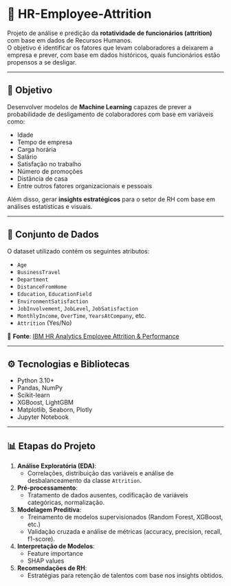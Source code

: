 # 👥 HR-Employee-Attrition

Projeto de análise e predição da **rotatividade de funcionários (attrition)** com base em dados de Recursos Humanos.  
O objetivo é identificar os fatores que levam colaboradores a deixarem a empresa e prever, com base em dados históricos, quais funcionários estão propensos a se desligar.

---

## 🎯 Objetivo

Desenvolver modelos de **Machine Learning** capazes de prever a probabilidade de desligamento de colaboradores com base em variáveis como:

- Idade
- Tempo de empresa
- Carga horária
- Salário
- Satisfação no trabalho
- Número de promoções
- Distância de casa
- Entre outros fatores organizacionais e pessoais

Além disso, gerar **insights estratégicos** para o setor de RH com base em análises estatísticas e visuais.

---

## 💾 Conjunto de Dados

O dataset utilizado contém os seguintes atributos:

- `Age`
- `BusinessTravel`
- `Department`
- `DistanceFromHome`
- `Education`, `EducationField`
- `EnvironmentSatisfaction`
- `JobInvolvement`, `JobLevel`, `JobSatisfaction`
- `MonthlyIncome`, `OverTime`, `YearsAtCompany`, etc.
- `Attrition` (Yes/No)

📌 **Fonte**: [IBM HR Analytics Employee Attrition & Performance](https://www.kaggle.com/datasets/pavansubhasht/ibm-hr-analytics-attrition-dataset)

---

## ⚙️ Tecnologias e Bibliotecas

- Python 3.10+
- Pandas, NumPy
- Scikit-learn
- XGBoost, LightGBM
- Matplotlib, Seaborn, Plotly
- Jupyter Notebook

---

## 📊 Etapas do Projeto

1. **Análise Exploratória (EDA)**:
   - Correlações, distribuição das variáveis e análise de desbalanceamento da classe `Attrition`.
2. **Pré-processamento**:
   - Tratamento de dados ausentes, codificação de variáveis categóricas, normalização.
3. **Modelagem Preditiva**:
   - Treinamento de modelos supervisionados (Random Forest, XGBoost, etc.)
   - Validação cruzada e análise de métricas (accuracy, precision, recall, f1-score).
4. **Interpretação de Modelos**:
   - Feature importance
   - SHAP values
5. **Recomendações de RH**:
   - Estratégias para retenção de talentos com base nos insights obtidos.
